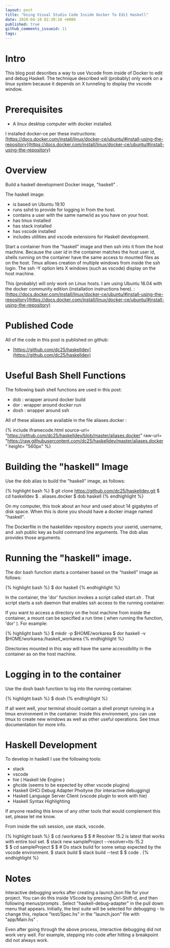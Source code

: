 ```yaml
---
layout: post
title: "Using Visual Studio Code Inside Docker To Edit Haskell"
date: 2020-04-10 02:39:18 +0000
published: true
github_comments_issueid: 11
tags:
---
```

# Intro

This blog post describes a way to use Vscode from inside of Docker to edit and debug Haskell.   The technique described will (probably) only work on a linux system because it depends on X tunneling to display the vscode window.   

# Prerequisites
* A linux desktop computer with docker installed.   

I installed docker-ce per these instructions: [https://docs.docker.com/install/linux/docker-ce/ubuntu/#install-using-the-repository](https://docs.docker.com/install/linux/docker-ce/ubuntu/#install-using-the-repository)

# Overview
Build a haskell development Docker image, "haskell" .

The haskell image:
* is based on Ubuntu 19.10
* runs sshd to provide for logging in from the host.
* contains a user with the same name/id as you have on your host.
* has tmux installed
* has stack installed
* has vscode installed
* includes utilities and vscode extensions for Haskell development.

Start a container from the "haskell" image and then ssh into it from the host machine.  Because the user id in the container matches the host user id, shells running on the container have the same access to mounted files as on the host.  Tmux allows creation of multiple windows from inside the ssh login.  The ssh -Y option lets X windows (such as vscode) display on the host machine.

This (probably) will only work on Linux hosts.  I am using Ubuntu 16.04 with the docker community edition (installation instructions here). : [https://docs.docker.com/install/linux/docker-ce/ubuntu/#install-using-the-repository](https://docs.docker.com/install/linux/docker-ce/ubuntu/#install-using-the-repository)

# Published Code

All of the code in this post is published on github:
* [https://github.com/dc25/haskelldev](https://github.com/dc25/haskelldev)

# Useful Bash Shell Functions
The following bash shell functions are used in this post:
* dob : wrapper around docker build
* dor : wrapper around docker run
* dosh : wrapper around ssh

All of these aliases are available in the file aliases.docker :

{% include iframecode.html 
              source-url= "https://github.com/dc25/haskelldev/blob/master/aliases.docker"
              raw-url=    "https://raw.githubusercontent.com/dc25/haskelldev/master/aliases.docker"
              height=     "560px" %}

# Building the "haskell" Image

Use the dob alias to build the "haskell" image, as follows:

{% highlight bash %}
$ git clone https://github.com/dc25/haskelldev.git
$ cd haskelldev 
$ . aliases.docker
$ dob haskell 
{% endhighlight %} 

On my computer, this took about an hour and used about 14 gigabytes of disk space.  When this is done you should have a docker image named "haskell".  

The Dockerfile in the haskelldev repository expects your userid, username, and .ssh public key as build command line arguments. The dob alias provides those arguments.

# Running the "haskell" image.

The dor bash function starts a container based on the "haskell" image as follows:

{% highlight bash %}
$ dor haskell
{% endhighlight %} 

In the container, the 'dor' function invokes a script called start.sh . That script starts a ssh daemon that enables ssh access to the running container.   

If you want to access a directory on the host machine from inside the container, a mount can be specified a run time ( when running the function, 'dor' ).  For example:

{% highlight bash %}
$ mkdir -p $HOME/workarea
$ dor haskell -v $HOME/workarea:/haskell_workarea
{% endhighlight %} 

Directories mounted in this way will have the same accessibility in the container as on the host machine.

# Logging in to the container
Use the dosh bash function to log into the running container.

{% highlight bash %}
$ dosh
{% endhighlight %} 

If all went well, your terminal should contain a shell prompt running in a tmux environment in the container.  Inside this environment, you can use tmux to create new windows as well as other useful operations.  See tmux documentation for more info.

# Haskell Development

To develop in haskell I use the following tools:

* stack
* vscode
* hie ( Haskell Ide Engine )
* ghcide (seems to be expected by other vscode plugins)
* Haskell GHCi Debug Adapter Phoityne (for interactive debugging)
* Haskell Language Server Client (vscode plugin to work with hie)
* Haskell Syntax Highlighting 

If anyone reading this know of any other tools that would complement this set, please let me know.

From inside the ssh session, use stack, vscode.

{% highlight bash %}
$ cd /workarea
$
$ # Resolver 15.2 is latest that works with entire tool set.
$ stack new sampleProject --resolver=lts-15.2  
$
$ cd sampleProject
$ 
$ # Do stack build for some setup expected by the vscode environment.
$ stack build 
$ stack build --test
$
$ code .
{% endhighlight %} 

# Notes

Interactive debugging works after creating a launch.json file for your project.   You can do this inside VScode by pressing Ctrl-Shift-d, and then following menus/prompts .   Select "haskell-debug-adapter" in the pull down menu that appears.  Initially, the test suite will be selected for debugging - to change this, replace "test/Spec.hs" in the "launch.json" file with "app/Main.hs" .

Even after going through the above process, interactive debugging did not work very well.  For example, stepping into code after hitting a breakpoint did not always work.  
